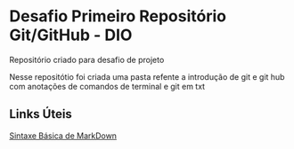 # Desafio Primeiro Repositório Git/GitHub - DIO
Repositório criado para desafio de projeto

Nesse repositótio foi criada uma pasta refente 
a introdução de git e git hub com anotações de comandos de terminal e git em txt

## Links Úteis
[Sintaxe Básica de MarkDown](https://www.markdownguide.org/basic-syntax/)

